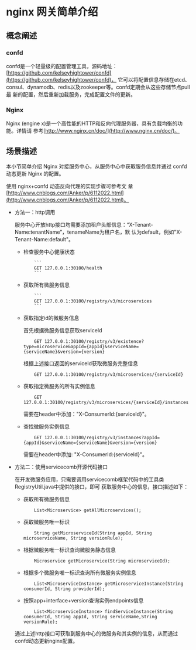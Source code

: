 # nginx 网关简单介绍

## 概念阐述

### **confd**

confd是一个轻量级的配置管理工具，源码地址：[https://github.com/kelseyhightower/confd](https://github.com/kelseyhightower/confd)，
它可以将配置信息存储在etcd、consul、dynamodb、redis以及zookeeper等。confd定期会从这些存储节点pull最
新的配置，然后重新加载服务，完成配置文件的更新。

### **Nginx**

Nginx \(engine x\)是一个高性能的HTTP和反向代理服务器，具有负载均衡的功能。详情请
参考[http://www.nginx.cn/doc/](http://www.nginx.cn/doc/)。

## 场景描述

本小节简单介绍 Nginx 对接服务中心，从服务中心中获取服务信息并通过 confd 动态更新 Nginx 的配置。

使用 nginx+confd 动态反向代理的实现步骤可参考文
章[http://www.cnblogs.com/Anker/p/6112022.html](http://www.cnblogs.com/Anker/p/6112022.html)。

* 方法一：http调用

  服务中心开放http接口均需要添加租户头部信息：“X-Tenant-Name:tenantName”，tenameName为租户名，默
  认为default，例如"X-Tenant-Name:default"。

  * 检查服务中心健康状态

            ```
            GET 127.0.0.1:30100/health
            ```

  * 获取所有微服务信息

            ```
            GET 127.0.0.1:30100/registry/v3/microservices
            ```

  * 获取指定id的微服务信息

    首先根据微服务信息获取serviceId

            GET 127.0.0.1:30100/registry/v3/existence?type=microservice&appId={appId}&serviceName={serviceName}&version={version}

    根据上述接口返回的serviceId获取微服务完整信息

            GET 127.0.0.1:30100/registry/v3/microservices/{serviceId}

  * 获取指定微服务的所有实例信息

            GET 127.0.0.1:30100/registry/v3/microservices/{serviceId}/instances
        
    需要在header中添加："X-ConsumerId:{serviceId}"。

  * 查找微服务实例信息

            GET 127.0.0.1:30100/registry/v3/instances?appId={appId}&serviceName={serviceName}&version={version}
        
    需要在header中添加: "X-ConsumerId:{serviceId}"。


* 方法二：使用servicecomb开源代码接口

  在开发微服务应用，只需要调用servicecomb框架代码中的工具类RegistryUtil.java中提供的接口，即可
  获取服务中心的信息，接口描述如下：

  * 获取所有微服务信息  

            List<Microservice> getAllMicroservices();

  * 获取微服务唯一标识  

            String getMicroserviceId(String appId, String microserviceName, String versionRule);

  * 根据微服务唯一标识查询微服务静态信息  

            Microservice getMicroservice(String microserviceId);

  * 根据多个微服务唯一标识查询所有微服务实例信息  

            List<MicroserviceInstance> getMicroserviceInstance(String consumerId, String providerId);

  * 按照app+interface+version查询实例endpoints信息  

            List<MicroserviceInstance> findServiceInstance(String consumerId, String appId, String serviceName,String versionRule);


  通过上述http接口可获取到服务中心的微服务和其实例的信息，从而通过confd动态更新nginx配置。


